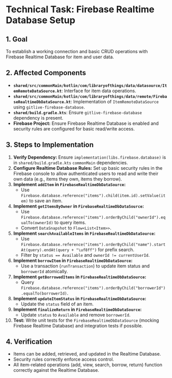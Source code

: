 # Technical Task: Firebase Realtime Database Setup

## 1. Goal

To establish a working connection and basic CRUD operations with Firebase Realtime Database for item and user data.

## 2. Affected Components

*   **`shared/src/commonMain/kotlin/com/libraryofthings/data/datasource/ItemRemoteDataSource.kt`**: Interface for item data operations.
*   **`shared/src/commonMain/kotlin/com/libraryofthings/data/remote/FirebaseRealtimeDbDataSource.kt`**: Implementation of `ItemRemoteDataSource` using `gitlive-firebase-database`.
*   **`shared/build.gradle.kts`**: Ensure `gitlive-firebase-database` dependency is present.
*   **Firebase Project:** Ensure Firebase Realtime Database is enabled and security rules are configured for basic read/write access.

## 3. Steps to Implementation

1.  **Verify Dependency:** Ensure `implementation(libs.firebase.database)` is in `shared/build.gradle.kts` `commonMain` dependencies.
2.  **Configure Realtime Database Rules:** Set up basic security rules in the Firebase console to allow authenticated users to read and write their own data (e.g., items they own, items they borrow).
3.  **Implement `addItem` in `FirebaseRealtimeDbDataSource`:**
    *   Use `Firebase.database.reference("items").child(item.id).setValue(item)` to save an item.
4.  **Implement `getItemsByOwner` in `FirebaseRealtimeDbDataSource`:**
    *   Use `Firebase.database.reference("items").orderByChild("ownerId").equalTo(ownerId)` to query items.
    *   Convert `DataSnapshot` to `Flow<List<Item>>`.
5.  **Implement `searchAvailableItems` in `FirebaseRealtimeDbDataSource`:**
    *   Use `Firebase.database.reference("items").orderByChild("name").startAt(query).endAt(query + "\uf8ff")` for prefix search.
    *   Filter by `status == Available` and `ownerId != currentUserId`.
6.  **Implement `borrowItem` in `FirebaseRealtimeDbDataSource`:**
    *   Use a transaction (`runTransaction`) to update item status and `borrowerId` atomically.
7.  **Implement `getBorrowedItems` in `FirebaseRealtimeDbDataSource`:**
    *   Query `Firebase.database.reference("items").orderByChild("borrowerId").equalTo(borrowerId)`.
8.  **Implement `updateItemStatus` in `FirebaseRealtimeDbDataSource`:**
    *   Update the `status` field of an item.
9.  **Implement `finalizeReturn` in `FirebaseRealtimeDbDataSource`:**
    *   Update `status` to `Available` and remove `borrowerId`.
10. **Test:** Write unit tests for the `FirebaseRealtimeDbDataSource` (mocking Firebase Realtime Database) and integration tests if possible.

## 4. Verification

*   Items can be added, retrieved, and updated in the Realtime Database.
*   Security rules correctly enforce access control.
*   All item-related operations (add, view, search, borrow, return) function correctly against the Realtime Database.
